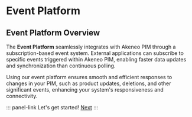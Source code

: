 # Event Platform

## Event Platform Overview

The **Event Platform** seamlessly integrates with Akeneo PIM through a subscription-based event system. External applications can subscribe to specific events triggered within Akeneo PIM, enabling faster data updates and synchronization than continuous polling.

Using our event platform ensures smooth and efficient responses to changes in your PIM, such as product updates, deletions, and other significant events, enhancing your system's responsiveness and connectivity.

<!-- TODO add marketing-ish content and schema -->

::: panel-link Let's get started! [Next](/akeneo-event-platform/getting-started.html)
:::
